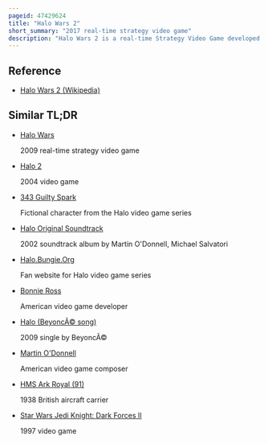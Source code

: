 ```yaml
---
pageid: 47429624
title: "Halo Wars 2"
short_summary: "2017 real-time strategy video game"
description: "Halo Wars 2 is a real-time Strategy Video Game developed by 343 Industries and creative Assembly. It was published by microsoft Studios and released on Windows and xbox one in february 2017. The Game is set in the Science Fiction Universe of the Halo Franchise in 2559. It is a Sequel to halo Wars. The Story follows the Crew of Spirit of Fire, a United Nations Space Command Ship. Spirit of Fire arrives at the Ark, a Forerunner Installation responsible for constructing and remotely controlling the titular Halo Rings. Conflict breaks out between the unsc Forces and the banished for Control over the Ark."
---
```


## Reference

- [Halo Wars 2 (Wikipedia)](https://en.wikipedia.org/?curid=47429624)

## Similar TL;DR

- [Halo Wars](/tldr/en/halo-wars)

  2009 real-time strategy video game

- [Halo 2](/tldr/en/halo-2)

  2004 video game

- [343 Guilty Spark](/tldr/en/343-guilty-spark)

  Fictional character from the Halo video game series

- [Halo Original Soundtrack](/tldr/en/halo-original-soundtrack)

  2002 soundtrack album by Martin O'Donnell, Michael Salvatori

- [Halo.Bungie.Org](/tldr/en/halobungieorg)

  Fan website for Halo video game series

- [Bonnie Ross](/tldr/en/bonnie-ross)

  American video game developer

- [Halo (BeyoncÃ© song)](/tldr/en/halo-beyonce-song)

  2009 single by BeyoncÃ©

- [Martin O'Donnell](/tldr/en/martin-odonnell)

  American video game composer

- [HMS Ark Royal (91)](/tldr/en/hms-ark-royal-91)

  1938 British aircraft carrier

- [Star Wars Jedi Knight: Dark Forces II](/tldr/en/star-wars-jedi-knight-dark-forces-ii)

  1997 video game
